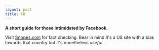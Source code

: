 ```yaml
---
layout: post
title: FB
---
```


**A short guide for those intimidated by Facebook.**

Visit [Snopes.com](https://www.snopes.com/) for fact checking.  Bear in mind it's a US site with a bias towards that country but it's nonetheless *useful*.
